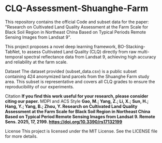 # CLQ-Assessment-Shuanghe-Farm

This repository contains the official Code and subset data for the paper: "Research on Cultivated Land Quality Assessment at the Farm Scale for Black Soil Region in Northeast China Based on Typical Periods Remote Sensing Images from Landsat 9".

This project proposes a novel deep learning framework, BO-Stacking-TabNet, to assess Cultivated Land Quality (CLQ) directly from raw multi-temporal spectral reflectance data from Landsat 9, achieving high accuracy and reliability at the farm scale.

Dataset
The dataset provided (subset_data.csv) is a public subset containing 424 anonymized land parcels from the Shuanghe Farm study area. This subset is representative and covers all CLQ grades to ensure the reproducibility of our experiments.

Citation
**If you find this work useful for your research, please consider citing our paper.**
MDPI and ACS Style
**Gao, M.; Yang, Z.; Li, X.; Sun, H.; Hang, Y.; Yang, B.; Zhou, Y. Research on Cultivated Land Quality Assessment at the Farm Scale for Black Soil Region in Northeast China Based on Typical Period Remote Sensing Images from Landsat 9. Remote Sens. 2025, 17, 2199. https://doi.org/10.3390/rs17132199**

License
This project is licensed under the MIT License. See the LICENSE file for more details.
